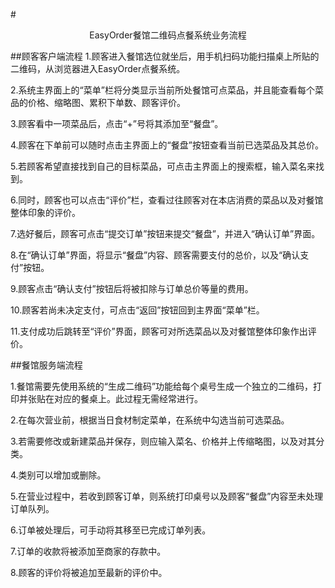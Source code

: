 #<center>EasyOrder餐馆二维码点餐系统业务流程</center>

##顾客客户端流程
1.顾客进入餐馆选位就坐后，用手机扫码功能扫描桌上所贴的二维码，从浏览器进入EasyOrder点餐系统。

2.系统主界面上的“菜单”栏将分类显示当前所处餐馆可点菜品，并且能查看每个菜品的价格、缩略图、累积下单数、顾客评价。

3.顾客看中一项菜品后，点击“+”号将其添加至“餐盘”。

4.顾客在下单前可以随时点击主界面上的“餐盘”按钮查看当前已选菜品及其总价。

5.若顾客希望直接找到自己的目标菜品，可点击主界面上的搜索框，输入菜名来找到。

6.同时，顾客也可以点击“评价”栏，查看过往顾客对在本店消费的菜品以及对餐馆整体印象的评价。

7.选好餐后，顾客可点击“提交订单”按钮来提交“餐盘”，并进入“确认订单”界面。

8.在“确认订单”界面，将显示“餐盘”内容、顾客需要支付的总价，以及“确认支付”按钮。

9.顾客点击“确认支付”按钮后将被扣除与订单总价等量的费用。

10.顾客若尚未决定支付，可点击“返回”按钮回到主界面“菜单”栏。

11.支付成功后跳转至“评价”界面，顾客可对所选菜品以及对餐馆整体印象作出评价。

##餐馆服务端流程

1.餐馆需要先使用系统的“生成二维码”功能给每个桌号生成一个独立的二维码，打印并张贴在对应的餐桌上。此过程无需经常进行。

2.在每次营业前，根据当日食材制定菜单，在系统中勾选当前可选菜品。

3.若需要修改或新建菜品并保存，则应输入菜名、价格并上传缩略图，以及对其分类。

4.类别可以增加或删除。

5.在营业过程中，若收到顾客订单，则系统打印桌号以及顾客“餐盘”内容至未处理订单队列。

6.订单被处理后，可手动将其移至已完成订单列表。

7.订单的收款将被添加至商家的存款中。

8.顾客的评价将被追加至最新的评价中。